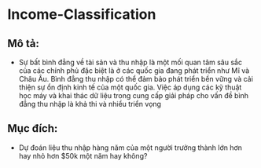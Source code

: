 # Income-Classification
## Mô tả:
* Sự bất bình đẳng về tài sản và thu nhập là một mối quan tâm sâu sắc của các chính phủ đặc biệt là ở các quốc gia đang phát triển như Mĩ và Châu Âu. Bình đẳng thu nhập có thể đảm bảo phát triển bền vững và cải thiện sự ổn định kinh tế của một quốc gia. Việc áp dụng các kỹ thuật học máy và khai thác dữ liệu trong cung cấp giải pháp cho vấn đề bình đẳng thu nhập là khả thi và nhiều triển vọng
## Mục đích:
* Dự đoán liệu thu nhập hàng năm của một người trưởng thành lớn hơn hay nhỏ hơn $50k một năm hay không?
